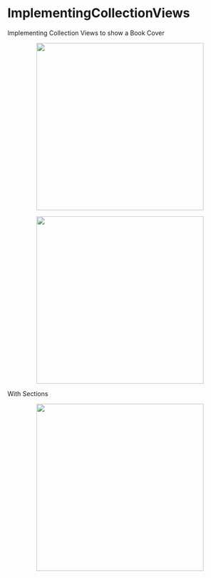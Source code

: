 # ImplementingCollectionViews
Implementing Collection Views to show a Book Cover
<p align="center">
    <img src="https://github.com/carlos-santiago-2017/ImplementingCollectionViews/blob/master/ImplementingCollectionViews.png" width="375">
</p>
<p align="center">
    <img src="https://github.com/carlos-santiago-2017/ImplementingCollectionViews/blob/master/DetailView.png" width="375">
</p>
With Sections

<p align="center">
    <img src="https://github.com/carlos-santiago-2017/ImplementingCollectionViews/blob/master/withSections.png" width="375">
</p>
